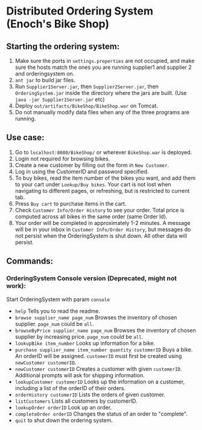 # Distributed Ordering System (Enoch's Bike Shop)

## Starting the ordering system:

1. Make sure the ports in `settings.properties` are not occupied, and make sure the hosts match the ones you are running supplier1 and supplier 2 and orderingsystem on.
2. `ant jar` to build jar files.
3. Run `Supplier1Server.jar`, then `Supplier2Server.jar`, then `OrderingSystem.jar` inside the directory where the jars are built. (Use `java -jar Supplier1Server.jar` etc)
4. Deploy `out/artifacts/BikeShop/BikeShop.war` on Tomcat.
5. Do not manually modify data files when any of the three programs are running.


## Use case:

1. Go to `localhost:8080/BikeShop/` or wherever `BikeShop.war` is deployed.
2. Login not required for browsing bikes.
3. Create a new customer by filling out the form in `New Customer`.
4. Log in using the CustomerID and password specified.
5. To buy bikes, read the item number of the bikes you want, and add them to your cart under `Lookup/Buy bikes`. Your cart is not lost when navigating to different pages, or refreshing, but is restricted to current tab.
6. Press `Buy cart` to purchase items in the cart.
7. Check `Customer Info/Order History` to see your order. Total price is computed across all bikes in the same order (same Order Id).
8. Your order will be completed in approximately 1-2 minutes. A message will be in your inbox in `Customer Info/Order History`, but messages do not persist when the OrderingSystem is shut down. All other data will persist.

## Commands:


### OrderingSystem Console version (Deprecated, might not work):
Start OrderingSystem with param `console`

* `help` Tells you to read the readme.
* `browse supplier_name page_num` Browses the inventory of chosen supplier. `page_num` could be `all`.
* `browseByPrice supplier_name page_num` Browses the inventory of chosen supplier by increasing price. `page_num` could be `all`.
* `lookupBike item_number` Looks up information for a bike.
* `purchase supplier_name item_number quantity customerID` Buys a bike. An orderID will be assigned. `customerID` must first be created using `newCustomer customerID`.
* `newCustomer customerID` Creates a customer with given `customerID`. Additional prompts will ask for shipping information.
* `lookupCustomer customerID` Looks up the information on a customer, including a list of the orderID of their orders.
* `orderHistory customerID` Lists the orders of given customer.
* `listCustomers` Lists all customers by customerID.
* `lookupOrder orderID` Look up an order.
* `completeOrder orderID` Changes the status of an order to "complete".
* `quit` to shut down the ordering system.